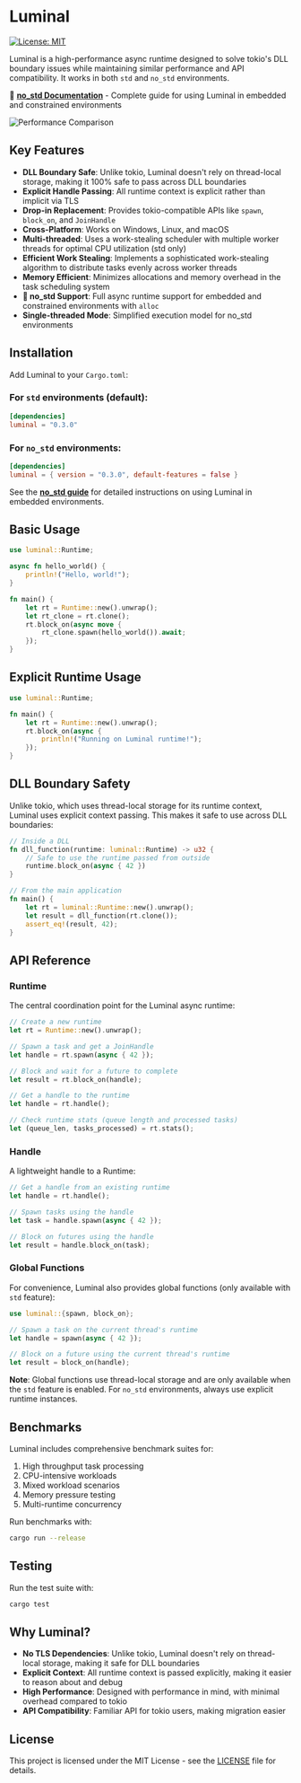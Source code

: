 # Luminal

[![License: MIT](https://img.shields.io/badge/License-MIT-yellow.svg)](https://opensource.org/licenses/MIT)

Luminal is a high-performance async runtime designed to solve tokio's DLL boundary issues while maintaining similar performance and API compatibility. It works in both `std` and `no_std` environments.

📖 **[no_std Documentation](NOSTD.md)** - Complete guide for using Luminal in embedded and constrained environments

![Performance Comparison](./image.png)

## Key Features

- **DLL Boundary Safe**: Unlike tokio, Luminal doesn't rely on thread-local storage, making it 100% safe to pass across DLL boundaries
- **Explicit Handle Passing**: All runtime context is explicit rather than implicit via TLS
- **Drop-in Replacement**: Provides tokio-compatible APIs like `spawn`, `block_on`, and `JoinHandle`
- **Cross-Platform**: Works on Windows, Linux, and macOS
- **Multi-threaded**: Uses a work-stealing scheduler with multiple worker threads for optimal CPU utilization (std only)
- **Efficient Work Stealing**: Implements a sophisticated work-stealing algorithm to distribute tasks evenly across worker threads
- **Memory Efficient**: Minimizes allocations and memory overhead in the task scheduling system
- **🔧 no_std Support**: Full async runtime support for embedded and constrained environments with `alloc`
- **Single-threaded Mode**: Simplified execution model for no_std environments

## Installation

Add Luminal to your `Cargo.toml`:

### For `std` environments (default):
```toml
[dependencies]
luminal = "0.3.0"
```

### For `no_std` environments:
```toml
[dependencies]
luminal = { version = "0.3.0", default-features = false }
```

See the **[no_std guide](NOSTD.md)** for detailed instructions on using Luminal in embedded environments.

## Basic Usage

```rust
use luminal::Runtime;

async fn hello_world() {
    println!("Hello, world!");
}

fn main() {
    let rt = Runtime::new().unwrap();
    let rt_clone = rt.clone();
    rt.block_on(async move {
        rt_clone.spawn(hello_world()).await;
    });
}
```

## Explicit Runtime Usage

```rust
use luminal::Runtime;

fn main() {
    let rt = Runtime::new().unwrap();
    rt.block_on(async {
        println!("Running on Luminal runtime!");
    });
}
```

## DLL Boundary Safety

Unlike tokio, which uses thread-local storage for its runtime context, Luminal uses explicit context passing. This makes it safe to use across DLL boundaries:

```rust
// Inside a DLL
fn dll_function(runtime: luminal::Runtime) -> u32 {
    // Safe to use the runtime passed from outside
    runtime.block_on(async { 42 })
}

// From the main application
fn main() {
    let rt = luminal::Runtime::new().unwrap();
    let result = dll_function(rt.clone());
    assert_eq!(result, 42);
}
```

## API Reference

### Runtime

The central coordination point for the Luminal async runtime:

```rust
// Create a new runtime
let rt = Runtime::new().unwrap();

// Spawn a task and get a JoinHandle
let handle = rt.spawn(async { 42 });

// Block and wait for a future to complete
let result = rt.block_on(handle);

// Get a handle to the runtime
let handle = rt.handle();

// Check runtime stats (queue length and processed tasks)
let (queue_len, tasks_processed) = rt.stats();
```

### Handle

A lightweight handle to a Runtime:

```rust
// Get a handle from an existing runtime
let handle = rt.handle();

// Spawn tasks using the handle
let task = handle.spawn(async { 42 });

// Block on futures using the handle
let result = handle.block_on(task);
```

### Global Functions

For convenience, Luminal also provides global functions (only available with `std` feature):

```rust
use luminal::{spawn, block_on};

// Spawn a task on the current thread's runtime
let handle = spawn(async { 42 });

// Block on a future using the current thread's runtime
let result = block_on(handle);
```

**Note**: Global functions use thread-local storage and are only available when the `std` feature is enabled. For `no_std` environments, always use explicit runtime instances.

## Benchmarks

Luminal includes comprehensive benchmark suites for:

1. High throughput task processing
2. CPU-intensive workloads
3. Mixed workload scenarios
4. Memory pressure testing
5. Multi-runtime concurrency

Run benchmarks with:

```bash
cargo run --release
```

## Testing

Run the test suite with:

```bash
cargo test
```

## Why Luminal?

- **No TLS Dependencies**: Unlike tokio, Luminal doesn't rely on thread-local storage, making it safe for DLL boundaries
- **Explicit Context**: All runtime context is passed explicitly, making it easier to reason about and debug
- **High Performance**: Designed with performance in mind, with minimal overhead compared to tokio
- **API Compatibility**: Familiar API for tokio users, making migration easier

## License

This project is licensed under the MIT License - see the [LICENSE](LICENSE) file for details.
